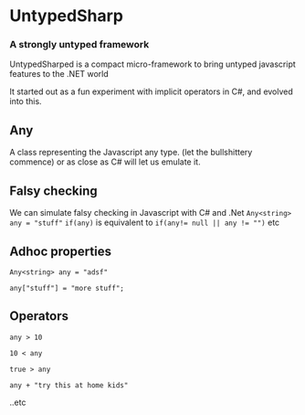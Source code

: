 # UntypedSharp

### A strongly untyped framework


 UntypedSharped is a compact micro-framework to bring untyped javascript features to the .NET world
 
 It started out as a fun experiment with implicit operators in C#, and evolved into this.
 
 
 ## Any
 A class representing the Javascript any type. (let the bullshittery commence) or as close as C# will let us emulate it.
 
 
 ## Falsy checking
 We can simulate falsy checking in Javascript with C# and .Net
 `Any<string> any = "stuff"`
 `if(any)`  is equivalent to `if(any!= null || any != "")` etc
 

 ## Adhoc properties
`Any<string> any = "adsf"`

`any["stuff"] = "more stuff";`

## Operators

`any > 10`

`10 < any`

`true > any`

`any + "try this at home kids"`

..etc

